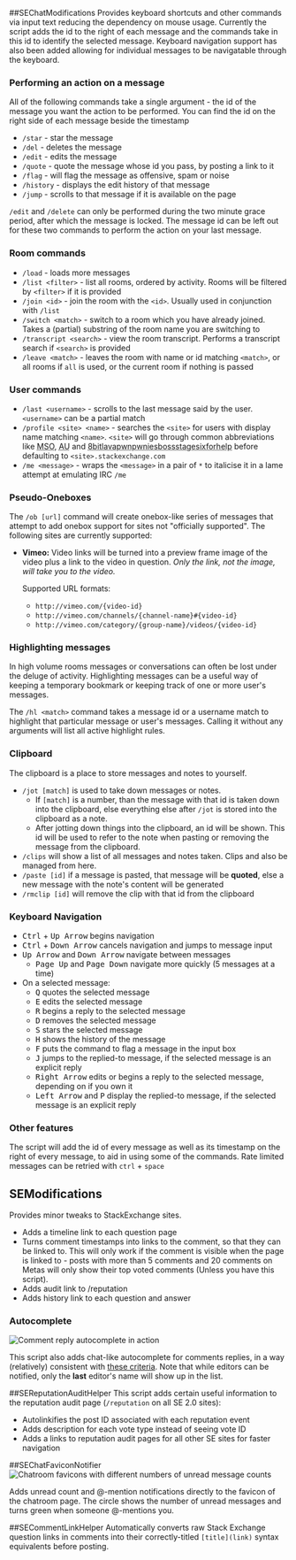 ##SEChatModifications
Provides keyboard shortcuts and other commands via input text reducing 
the dependency on mouse usage.  Currently the script adds the id to the 
right of each message and the commands take in this id to identify the 
selected message. Keyboard navigation support has also been added allowing 
for individual messages to be navigatable through the keyboard.

### Performing an action on a message

All of the following commands take a single argument - the id of the 
message you want the action to be performed. You can find the id on the 
right side of each message beside the timestamp

* `/star` - star the message 
* `/del` - deletes the message
* `/edit` - edits the message
* `/quote` - quote the message whose id you pass, by posting a link to it
* `/flag` - will flag the message as offensive, spam or noise
* `/history` - displays the edit history of that message
* `/jump` - scrolls to that message if it is available on the page

`/edit` and `/delete` can only be performed during the two minute grace 
period, after which the message is locked. The message id can be left 
out for these two commands to perform the action on your last message. 

### Room commands

* `/load` - loads more messages
* `/list <filter>` - list all rooms, ordered by activity. Rooms will be 
  filtered by `<filter>` if it is provided
* `/join <id>` - join the room with the `<id>`. Usually used in 
  conjunction with `/list`
* `/switch <match>` - switch to a room which you have already joined. 
  Takes a (partial) substring of the room name you are switching to
* `/transcript <search>` - view the room transcript. Performs a transcript 
  search if `<search>` is provided
* `/leave <match>` - leaves the room with name or id matching `<match>`, 
  or all rooms if `all` is used, or the current room if nothing is passed

### User commands

* `/last <username>` - scrolls to the last message said by the user. `<username>` 
  can be a partial match
* `/profile <site> <name>` - searches the `<site>` for users with display name 
  matching `<name>`. `<site>` will go through common abbreviations like 
  <abbr title="Meta Stack Overflow">MSO</abbr>, <abbr title="Ask Ubuntu">AU</abbr> and <abbr title="Gaming">8bitlavapwnpwniesbossstagesixforhelp</abbr> 
  before defaulting to `<site>.stackexchange.com`
* `/me <message>` - wraps the `<message>` in a pair of `*` to italicise it in a 
  lame attempt at emulating IRC `/me`

### Pseudo-Oneboxes

The `/ob [url]` command will create onebox-like series of messages that attempt 
to add onebox support for sites not "officially supported". The following sites 
are currently supported:

* **Vimeo:** Video links will be turned into a preview frame 
  image of the video plus a link to the video in question. 
  *Only the link, not the image, will take you to the video.*
  
  Supported URL formats:
  * `http://vimeo.com/{video-id}`
  * `http://vimeo.com/channels/{channel-name}#{video-id}`
  * `http://vimeo.com/category/{group-name}/videos/{video-id}`

### Highlighting messages

In high volume rooms messages or conversations can often be lost under the 
deluge of activity. Highlighting messages can be a useful way of keeping 
a temporary bookmark or keeping track of one or more user's messages. 

The `/hl <match>` command takes a message id or a username match to highlight 
that particular message or user's messages. Calling it without any arguments 
will list all active highlight rules. 

### Clipboard

The clipboard is a place to store messages and notes to yourself.

* `/jot [match]` is used to take down messages or notes.
	* If `[match]` is a number, than the message with that id is taken 
	  down into the clipboard, else everything else after `/jot` is 
	  stored into the clipboard as a note.
	* After jotting down things into the clipboard, an id will be shown.
	  This id will be used to refer to the note when pasting or 
	  removing the message from the clipboard.
* `/clips` will show a list of all messages and notes taken. Clips and also be managed from here.
* `/paste [id]` if a message is pasted, that message will be **quoted**, 
  else a new message with the note's content will be generated
* `/rmclip [id]` will remove the clip with that id from the clipboard
    
### Keyboard Navigation

  * <kbd>Ctrl</kbd> + <kbd>Up Arrow</kbd> begins navigation
  * <kbd>Ctrl</kbd> + <kbd>Down Arrow</kbd> cancels navigation and jumps to message input
  * <kbd>Up Arrow</kbd> and <kbd>Down Arrow</kbd> navigate between messages
    * <kbd>Page Up</kbd> and <kbd>Page Down</kbd> navigate more quickly (5 messages at a time)
  * On a selected message:
    * <kbd>Q</kbd> quotes the selected message
    * <kbd>E</kbd> edits the selected message
    * <kbd>R</kbd> begins a reply to the selected message
    * <kbd>D</kbd> removes the selected message
    * <kbd>S</kbd> stars the selected message
    * <kbd>H</kbd> shows the history of the message
    * <kbd>F</kbd> puts the command to flag a message in the input box
    * <kbd>J</kbd> jumps to the replied-to message, if the selected message is 
      an explicit reply
    * <kbd>Right Arrow</kbd> edits or begins a reply to the selected message, 
      depending on if you own it
    * <kbd>Left Arrow</kbd> and <kbd>P</kbd> display the replied-to message, if the 
      selected message is an explicit reply

### Other features

The script will add the id of every message as well as its timestamp on 
the right of every message, to aid in using some of the commands. Rate 
limited messages can be retried with `ctrl` + `space`

## SEModifications
Provides minor tweaks to StackExchange sites.

* Adds a timeline link to each question page
* Turns comment timestamps into links to the comment, so that they can be linked to.
  This will only work if the comment is visible when the page is linked to - posts with more than
  5 comments and 20 comments on Metas will only show their top voted comments
  (Unless you have this script).
* Adds audit link to /reputation
* Adds history link to each question and answer

### Autocomplete

![Comment reply autocomplete in action](http://i.imgur.com/eTq50.png)

This script also adds chat-like autocomplete for comments replies, in a way (relatively) 
consistent with [these criteria](http://meta.stackoverflow.com/questions/43019/how-do-comment-replies-work/43020#43020). 
Note that while editors can be notified, only the **last** editor's name will show up in the list. 

##SEReputationAuditHelper
This script adds certain useful information to the reputation audit page (`/reputation` on all SE 2.0 sites): 

* Autolinkifies the post ID associated with each reputation event
* Adds description for each vote type instead of seeing vote ID
* Adds a links to reputation audit pages for all other SE sites for faster navigation

##SEChatFaviconNotifier
![Chatroom favicons with different numbers of unread message counts](http://i.imgur.com/llq97.png)

Adds unread count and @-mention notifications directly to the favicon of 
the chatroom page. The circle shows the number of unread messages and 
turns green when someone @-mentions you.

##SECommentLinkHelper
Automatically converts raw Stack Exchange question links in comments into their
correctly-titled `[title](link)` syntax equivalents before posting.